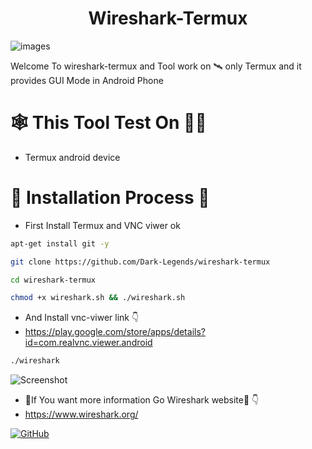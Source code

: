 <h1 align="center">Wireshark-Termux</h1>

![images](https://github.com/Dark-Legends/Terminal-backup/assets/142109781/db7a12ff-1da4-4301-8b67-95299e578f22)

Welcome To wireshark-termux and Tool work on 🛰 only Termux and it provides GUI Mode in Android Phone

                                       
# 🕸 This Tool Test On 👨‍💻
- Termux android device

# 🛑 Installation Process 🛑
- First Install Termux and VNC viwer ok
```bash
apt-get install git -y
```
```bash
git clone https://github.com/Dark-Legends/wireshark-termux
```

```bash
cd wireshark-termux
```
```bash
chmod +x wireshark.sh && ./wireshark.sh 
```


- And Install vnc-viwer link 👇
- https://play.google.com/store/apps/details?id=com.realvnc.viewer.android

```bash
./wireshark
```

![Screenshot](https://github.com/Dark-Legends/wireshark-termux/assets/142109781/5187d1df-5f49-4ff0-b345-546404620c05)

- 🛑If You want more information Go Wireshark website🛑 👇 
- https://www.wireshark.org/


[![GitHub](https://img.shields.io/badge/GitHub-Profile-black?style=flat-square&logo=github)](https://github.com/Dark-Legends)
